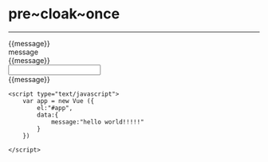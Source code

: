 <!DOCTYPE html>
<html lang="en">
<head>
    <meta charset="UTF-8">
    <script type="text/javascript" src="Vue.js"></script>
    <title>PRE&CLOAK&ONCE</title>
</head>
<body>
    <h1>pre~cloak~once</h1>
    <hr>
    <div id="app">
        <div v-pre>{{message}}</div>
        <div v-cloak>message</div><!--dom渲染完成才显示内容-->
        <div v-once>{{message}}</div>
        <div><input type="text" id="message"></div>
        <div>{{message}}</div>
    </div>

    <script type="text/javascript">
        var app = new Vue ({
            el:"#app",
            data:{
                message:"hello world!!!!!"
            }
        })
            
    </script>
</body>
</html>
